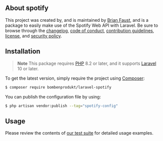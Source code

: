 ## About spotify

This project was created by, and is maintained by [Brian Faust](https://github.com/faustbrian), and is a package to easily make use of the Spotify Web API with Laravel. Be sure to browse through the [changelog](CHANGELOG.md), [code of conduct](.github/CODE_OF_CONDUCT.md), [contribution guidelines](.github/CONTRIBUTING.md), [license](LICENSE), and [security policy](.github/SECURITY.md).

## Installation

> **Note**
> This package requires [PHP](https://www.php.net/) 8.2 or later, and it supports [Laravel](https://laravel.com/) 10 or later.

To get the latest version, simply require the project using [Composer](https://getcomposer.org/):

```bash
$ composer require bombenprodukt/laravel-spotify
```

You can publish the configuration file by using:

```bash
$ php artisan vendor:publish --tag="spotify-config"
```

## Usage

Please review the contents of [our test suite](/tests) for detailed usage examples.
